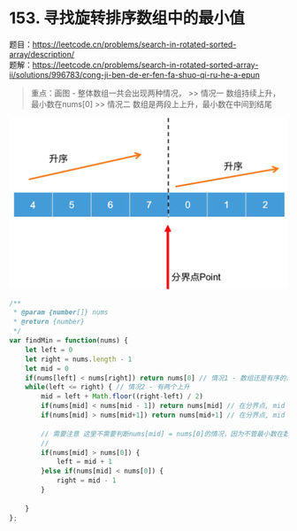 # 153. 寻找旋转排序数组中的最小值

题目：https://leetcode.cn/problems/search-in-rotated-sorted-array/description/            
题解：https://leetcode.cn/problems/search-in-rotated-sorted-array-ii/solutions/996783/cong-ji-ben-de-er-fen-fa-shuo-qi-ru-he-a-epun        


> 重点：画图 - 整体数组一共会出现两种情况， 
    >> 情况一 数组持续上升， 最小数在nums[0]
    >> 情况二 数组是两段上上升，最小数在中间到结尾 

![plot](./img/822ab8853fba0a27eb71780724a2565aba776cebbd9a0edeee4cc1afd784aea8-file_1590910589493.jpeg)

```js
/**
 * @param {number[]} nums
 * @return {number}
 */
var findMin = function(nums) {
    let left = 0 
    let right = nums.length - 1 
    let mid = 0 
    if(nums[left] < nums[right]) return nums[0] // 情况1 - 数组还是有序的递增数组 
    while(left <= right) { // 情况2 - 有两个上升 
        mid = left + Math.floor((right-left) / 2) 
        if(nums[mid] < nums[mid - 1]) return nums[mid] // 在分界点, mid 在0 
        if(nums[mid] > nums[mid+1]) return nums[mid+1] // 在分界点, mid 在7

        // 需要注意 这里不需要判断nums[mid] = nums[0]的情况，因为不管最小数在数组中间的哪里，left/right不断向中间一定 最终都会到达分界点 
        // 
        if(nums[mid] > nums[0]) { 
            left = mid + 1 
        }else if(nums[mid] < nums[0]) {
            right = mid - 1 
        }

    }
};
```